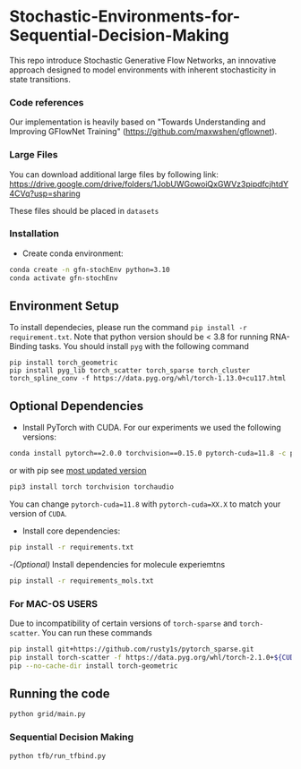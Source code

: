 # Stochastic-Environments-for-Sequential-Decision-Making

This repo introduce Stochastic Generative Flow Networks, an innovative approach designed to model environments with inherent stochasticity in state transitions.

### Code references

Our implementation is heavily based on "Towards Understanding and Improving GFlowNet Training" (https://github.com/maxwshen/gflownet).

### Large Files

You can download additional large files by following link: https://drive.google.com/drive/folders/1JobUWGowoiQxGWVz3pipdfcjhtdY4CVq?usp=sharing

These files should be placed in `datasets`

### Installation

- Create conda environment:

```sh
conda create -n gfn-stochEnv python=3.10
conda activate gfn-stochEnv
```

## Environment Setup

To install dependecies, please run the command `pip install -r requirement.txt`.
Note that python version should be < 3.8 for running RNA-Binding tasks. You should install `pyg` with the following command

```
pip install torch_geometric
pip install pyg_lib torch_scatter torch_sparse torch_cluster torch_spline_conv -f https://data.pyg.org/whl/torch-1.13.0+cu117.html
```

## Optional Dependencies

- Install PyTorch with CUDA. For our experiments we used the following versions:

```sh
conda install pytorch==2.0.0 torchvision==0.15.0 pytorch-cuda=11.8 -c pytorch -c nvidia
```

or with pip see [most updated version](https://pytorch.org/get-started/locally/)

```sh
pip3 install torch torchvision torchaudio
```

You can change `pytorch-cuda=11.8` with `pytorch-cuda=XX.X` to match your version of `CUDA`.

- Install core dependencies:

```sh
pip install -r requirements.txt
```

-_(Optional)_ Install dependencies for molecule experiemtns

```sh
pip install -r requirements_mols.txt
```

### For MAC-OS USERS

Due to incompatibility of certain versions of `torch-sparse` and `torch-scatter`. You can run these commands

```sh
pip install git+https://github.com/rusty1s/pytorch_sparse.git
pip install torch-scatter -f https://data.pyg.org/whl/torch-2.1.0+${CUDA}.html
pip --no-cache-dir install torch-geometric

```

## Running the code

```sh
python grid/main.py
```

### Sequential Decision Making

```sh
python tfb/run_tfbind.py
```
